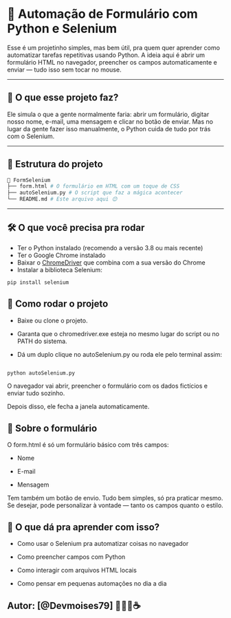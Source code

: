 # 🤖 Automação de Formulário com Python e Selenium

Esse é um projetinho simples, mas bem útil, pra quem quer aprender como automatizar tarefas repetitivas usando Python. A ideia aqui é abrir um formulário HTML no navegador, preencher os campos automaticamente e enviar — tudo isso sem tocar no mouse.

---

## 📌 O que esse projeto faz?

Ele simula o que a gente normalmente faria: abrir um formulário, digitar nosso nome, e-mail, uma mensagem e clicar no botão de enviar. Mas no lugar da gente fazer isso manualmente, o Python cuida de tudo por trás com o Selenium.

---

## 🧱 Estrutura do projeto

```bash
📁 FormSelenium
├── form.html # O formulário em HTML com um toque de CSS
├── autoSelenium.py # O script que faz a mágica acontecer
└── README.md # Este arquivo aqui 😊
```

---

## 🛠 O que você precisa pra rodar

- Ter o Python instalado (recomendo a versão 3.8 ou mais recente)
- Ter o Google Chrome instalado
- Baixar o [ChromeDriver](https://chromedriver.chromium.org/) que combina com a sua versão do Chrome
- Instalar a biblioteca Selenium:

```bash
pip install selenium
```

## 🚀 Como rodar o projeto
- Baixe ou clone o projeto.

- Garanta que o chromedriver.exe esteja no mesmo lugar do script ou no PATH do sistema.

- Dá um duplo clique no autoSelenium.py ou roda ele pelo terminal assim:

```bash

python autoSelenium.py
```

O navegador vai abrir, preencher o formulário com os dados fictícios e enviar tudo sozinho.

Depois disso, ele fecha a janela automaticamente.

## 📄 Sobre o formulário
O form.html é só um formulário básico com três campos:

- Nome

- E-mail

- Mensagem

Tem também um botão de envio. Tudo bem simples, só pra praticar mesmo. Se desejar, pode personalizar à vontade — tanto os campos quanto o estilo.

## 🧠 O que dá pra aprender com isso?
- Como usar o Selenium pra automatizar coisas no navegador

- Como preencher campos com Python

- Como interagir com arquivos HTML locais

- Como pensar em pequenas automações no dia a dia


## Autor: [@Devmoises79] 👨🏾‍💻☕


